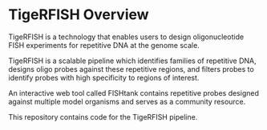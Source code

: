 # TigeRFISH Overview

TigeRFISH is a technology that enables users to design oligonucleotide FISH experiments for repetitive DNA at the genome scale. 

TigeRFISH is a scalable pipeline which identifies families of repetitive DNA, designs oligo probes against these repetitive regions, and filters probes to identify probes with high specificity to regions of interest.

An interactive web tool called FISHtank contains repetitive probes designed against multiple model organisms and serves as a community resource. 

This repository contains code for the TigeRFISH pipeline. 
